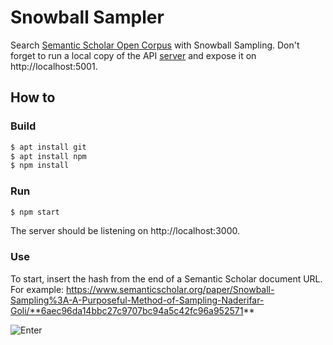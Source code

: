 # Snowball Sampler

Search [Semantic Scholar Open Corpus](http://s2-public-api-prod.us-west-2.elasticbeanstalk.com/corpus/) with Snowball Sampling. Don't forget to run a local copy of the API [server](https://github.com/thiagoald/snowball-server) and expose it on http://localhost:5001.

## How to

### Build

```sh
$ apt install git
$ apt install npm
$ npm install
```

### Run

```sh
$ npm start
```

The server should be listening on http://localhost:3000.

### Use

To start, insert the hash from the end of a Semantic Scholar document URL. For example: https://www.semanticscholar.org/paper/Snowball-Sampling%3A-A-Purposeful-Method-of-Sampling-Naderifar-Goli/**6aec96da14bbc27c9707bc94a5c42fc96a952571**

![Enter](how_to_use.gif)